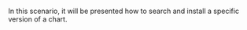 <br>
In this scenario, it will be presented how to search and install a specific version of a chart.

